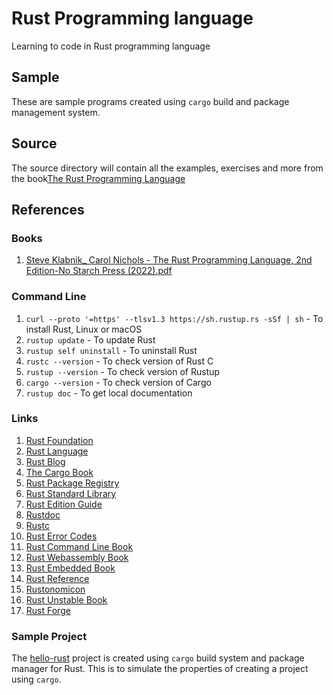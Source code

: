 # Rust Programming language

Learning to code in Rust programming language

## Sample

These are sample programs created using `cargo` build and package management system.

## Source

The source directory will contain all the examples, exercises and more from the book[The Rust Programming Language](#books)

## References

### Books

1. [Steve Klabnik_ Carol Nichols - The Rust Programming Language, 2nd Edition-No Starch Press (2022).pdf](<./reference/books/Steve Klabnik_ Carol Nichols - The Rust Programming Language, 2nd Edition-No Starch Press (2022).pdf>)

### Command Line

1. `curl --proto '=https' --tlsv1.3 https://sh.rustup.rs -sSf | sh` - To install Rust, Linux or macOS
2. `rustup update` - To update Rust
3. `rustup self uninstall` - To uninstall Rust
4. `rustc --version` - To check version of Rust C
5. `rustup --version` - To check version of Rustup
6. `cargo --version` - To check version of Cargo
7. `rustup doc` - To get local documentation

### Links

1. [Rust Foundation](https://foundation.rust-lang.org/)
2. [Rust Language](https://www.rust-lang.org/)
3. [Rust Blog](https://blog.rust-lang.org/)
4. [The Cargo Book](https://doc.rust-lang.org/cargo/index.html)
5. [Rust Package Registry](https://crates.io/)
6. [Rust Standard Library](https://doc.rust-lang.org/std/index.html)
7. [Rust Edition Guide](https://doc.rust-lang.org/edition-guide/index.html)
8. [Rustdoc](https://doc.rust-lang.org/rustdoc/index.html)
9. [Rustc](https://doc.rust-lang.org/rustc/index.html)
10. [Rust Error Codes](https://doc.rust-lang.org/error_codes/error-index.html)
11. [Rust Command Line Book](https://rust-cli.github.io/book/index.html)
12. [Rust Webassembly Book](https://rustwasm.github.io/docs/book/)
13. [Rust Embedded Book](https://doc.rust-lang.org/stable/embedded-book/)
14. [Rust Reference](https://doc.rust-lang.org/reference/index.html)
15. [Rustonomicon](https://doc.rust-lang.org/nomicon/index.html)
16. [Rust Unstable Book](https://doc.rust-lang.org/nightly/unstable-book/index.html)
17. [Rust Forge](https://forge.rust-lang.org/index.html)

### Sample Project

The [hello-rust](./sample/hello-rust/) project is created using `cargo` build system and package manager for Rust. This is to simulate the properties of creating a project using `cargo`.

